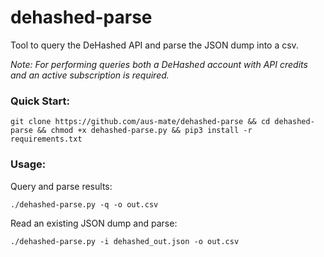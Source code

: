 # dehashed-parse

Tool to query the DeHashed API and parse the JSON dump into a csv.

_Note: For performing queries both a DeHashed account with API credits and an active subscription is required._ 

### Quick Start:

```
git clone https://github.com/aus-mate/dehashed-parse && cd dehashed-parse && chmod +x dehashed-parse.py && pip3 install -r requirements.txt
```

### Usage:

Query and parse results:
```
./dehashed-parse.py -q -o out.csv
```
Read an existing JSON dump and parse:
```
./dehashed-parse.py -i dehashed_out.json -o out.csv
```
